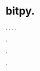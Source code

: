 # bitpy.
.
.
.
.












.






















































.













.
